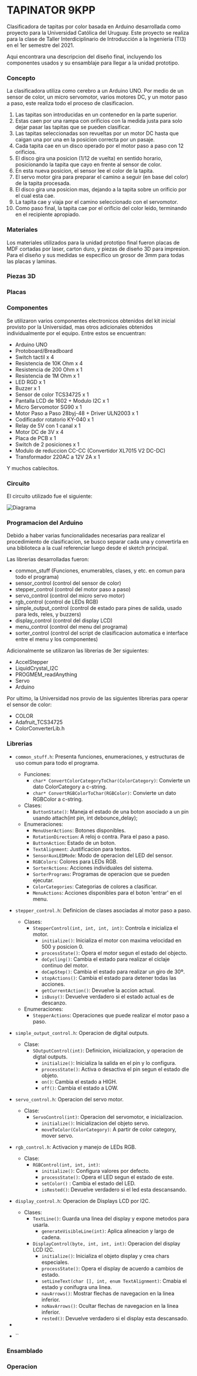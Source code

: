 # TAPINATOR 9KPP

Clasificadora de tapitas por color basada en Arduino desarrollada como proyecto
para la Universidad Católica del Uruguay. Este proyecto se realiza para la clase
de Taller Interdiciplinario de Introducción a la Ingenieria (TI3) en el 1er semestre
del 2021.

Aqui encontrara una descripcion del diseño final, incluyendo los componentes usados
y su ensamblaje para llegar a la unidad prototipo.

### Concepto

La clasificadora utiliza como cerebro a un Arduino UNO. Por medio de un sensor
de color, un micro servomotor, varios motores DC, y un motor paso a paso, este
realiza todo el proceso de clasificacion.

1. Las tapitas son introducidas en un contenedor en la parte superior.
2. Estas caen por una rampa con orificios con la medida justa para solo dejar pasar las tapitas que se pueden clasificar.
3. Las tapitas seleccionadas son revueltas por un motor DC hasta que caigan una por una en la posicion correcta por un pasaje.
4. Cada tapita cae en un disco operado por el motor paso a paso con 12 orificios.
5. El disco gira una posicion (1/12 de vuelta) en sentido horario, posicionando la tapita que cayo en frente al sensor de color.
6. En esta nueva posicion, el sensor lee el color de la tapita.
7. El servo motor gira para preparar el camino a seguir (en base del color) de la tapita procesada.
8. El disco gira una posicion mas, dejando a la tapita sobre un orificio por el cual esta cae.
9. La tapita cae y viaja por el camino seleccionado con el servomotor.
10. Como paso final, la tapita cae por el orificio del color leido, terminando en el recipiente apropiado.

### Materiales

Los materiales utilizados para la unidad prototipo final fueron placas de MDF cortadas
por laser, carton duro, y piezas de diseño 3D para impresion. Para el diseño y sus
medidas se especifico un grosor de 3mm para todas las placas y laminas.

### Piezas 3D

### Placas

### Componentes

Se utilizaron varios componentes electronicos obtenidos del kit inicial provisto por la Universidad,
mas otros adicionales obtenidos individualmente por el equipo. Entre estos se encuentran:

- Arduino UNO
- Protoboard/Breadboard
- Switch tactil x 4
- Resistencia de 10K Ohm x 4
- Resistencia de 200 Ohm x 1
- Resistencia de 1M Ohm x 1
- LED RGD x 1
- Buzzer x 1
- Sensor de color TCS34725 x 1
- Pantalla LCD de 1602 + Modulo I2C x 1
- Micro Servomotor SG90 x 1
- Motor Paso a Paso 28byj-48 + Driver ULN2003 x 1
- Codificador rotatorio KY-040 x 1
- Relay de 5V con 1 canal x 1
- Motor DC de 3V x 4
- Placa de PCB x 1
- Switch de 2 posiciones x 1
- Modulo de reduccion CC-CC (Convertidor XL7015 V2 DC-DC)
- Transformador 220AC a 12V 2A x 1

Y muchos cablecitos.

### Circuito

El circuito utilizado fue el siguiente:

![Diagrama](/resources/img/circuit.png)

### Programacion del Arduino

Debido a haber varias funcionalidades necesarias para realizar el procedimiento
de clasificacion, se busco separar cada una y convertirla en una biblioteca a la 
cual referenciar luego desde el sketch principal.

Las librerias desarrolladas fueron:
- common_stuff (Funciones, enumerables, clases, y etc. en comun para todo el programa)
- sensor_control (control del sensor de color)
- stepper_control (control del motor paso a paso)
- servo_control (control del micro servo motor)
- rgb_control (control de LEDs RGB)
- simple_output_control (control de estado para pines de salida, usado para leds, reles, y buzzers)
- display_control (control del display LCD)
- menu_control (control del menu del programa)
- sorter_control (control del script de clasificacion automatica e interface entre el menu y los componentes)

Adicionalmente se utilizaron las librerias de 3er siguientes:
- AccelStepper
- LiquidCrystal_I2C
- PROGMEM_readAnything
- Servo
- Arduino

Por ultimo, la Universidad nos provio de las siguientes librerias para operar el sensor de color:
- COLOR
- Adafruit_TCS34725
- ColorConverterLib.h

### Librerias

* `common_stuff.h`: Presenta funciones, enumeraciones, y estructuras de uso comun para todo el programa.
  * Funciones:
    * `char* ConvertColorCategoryToChar(ColorCategory)`: Convierte un dato ColorCategory a c-string.
    * `char* ConvertRGBColorToChar(RGBColor)`: Convierte un dato RGBColor a c-string.
  * Clases:
    *  `ButtonState()`: Maneja el estado de una boton asociado a un pin usando attach(int pin, int debounce_delay);
  * Enumeraciones:
    * `MenuUserActions`: Botones disponibles.
    * `RotationDirection`: A reloj o contra. Para el paso a paso.
    * `ButtonAction`: Estado de un boton.
    * `TextAlignment`: Justificacion para textos.
    * `SensorAuxLEDMode`: Modo de operacion del LED del sensor.
    * `RGBColors`: Colores para LEDs RGB.
    * `SorterActions`: Acciones individuales del sistema.
    * `SorterPrograms`: Programas de operacion que se pueden ejecutar.
    * `ColorCategories`: Categorias de colores a clasificar.
    * `MenuActions`: Acciones disponibles para el boton 'entrar' en el menu.

* `stepper_control.h`: Definicion de clases asociadas al motor paso a paso.
  * Clases:
    * `StepperControl(int, int, int, int)`: Controla e inicializa el motor.
      * `initialize()`: Inicializa el motor con maxima velocidad en 500 y posicion 0.
      * `processState()`: Opera el motor segun el estado del objecto.
      * `doCycling()`: Cambia el estado para realizar el ciclaje continuo del motor.
      * `doCapStep()`: Cambia el estado para realizar un giro de 30º.
      * `stopActions()`: Cambia el estado para detener todas las acciones.
      * `getCurrentAction()`: Devuelve la accion actual.
      * `isBusy()`: Devuelve verdadero si el estado actual es de descanzo.
  * Enumeraciones:
    * `StepperActions`: Operaciones que puede realizar el motor paso a paso.

* `simple_output_control.h`: Operacion de digital outputs.
  * Clase:
    * `SOutputControl(int)`: Definicion, inicializacion, y operacion de digtal outputs.
      * `initialize()`: Inicializa la salida en el pin y lo configura.
      * `processState()`: Activa o desactiva el pin segun el estado dle objeto.
      * `on()`: Cambia el estado a HIGH.
      * `off()`: Cambia el estado a LOW.

* `servo_control.h`: Operacion del servo motor.
  * Clase:
    * `ServoControl(int)`: Operacion del servomotor, e inicializacion.
      * `initialize()`: Inicializacion del objeto servo.
      * `moveToColor(ColorCategory)`: A partir de color category, mover servo.
      
* `rgb_control.h`: Activacion y manejo de LEDs RGB.
  * Clase:
    * `RGBControl(int, int, int)`: 
      * `initialize()`: Configura valores por defecto.
      * `processState()`: Opera el LED segun el estado de este.
      * `setColor()` : Cambia el estado del LED.
      * `isRested()`: Devuelve verdadero si el led esta descansando.

* `display_control.h`: Operacion de Displays LCD por I2C.
  * Clases:
    * `TextLine()`: Guarda una linea del display y expone metodos para usarla.
      * `generateVisibleLine(int)`: Aplica alineacion y largo de cadena.
    * `DisplayControl(byte, int, int, int)`: Operacion del display LCD I2C.
      * `initialize()`: Inicializa el objeto display y crea chars especiales.
      * `processState()`: Opera el display de acuerdo a cambios de estado.
      * `setLineText(char [], int, enum TextAlignment)`: Cmabia el estado y conifugra una linea.
      * `navArrows()`: Mostrar flechas de navegacion en la linea inferior.
      * `noNavArrows()`: Ocultar flechas de navegacion en la linea inferior.
      * `rested()`: Devuelve verdadero si el display esta descansado.

* 

* ``

### Ensamblado

### Operacion


